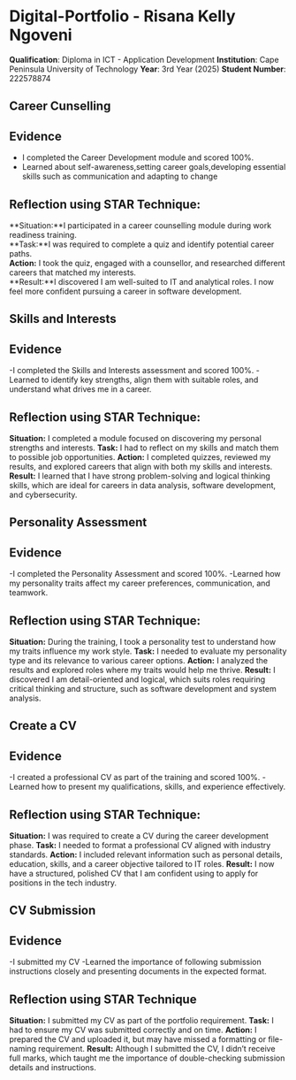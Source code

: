 # Digital-Portfolio - Risana Kelly Ngoveni

**Qualification**: Diploma in ICT - Application Development
**Institution**: Cape Peninsula University of Technology
**Year**: 3rd Year (2025)
**Student Number**: 222578874

## Career Cunselling

## Evidence 
- I completed the Career Development module and scored 100%.
- Learned about self-awareness,setting career goals,developing essential skills such as communication and adapting to change

## Reflection using STAR Technique:
**Situation:**I participated in a career counselling module during work readiness training.  
**Task:**I was required to complete a quiz and identify potential career paths.  
**Action:** I took the quiz, engaged with a counsellor, and researched different careers that matched my interests.  
**Result:**I discovered I am well-suited to IT and analytical roles. I now feel more confident pursuing a career in software development.

## Skills and Interests


## Evidence 
-I completed the Skills and Interests assessment and scored 100%.
-Learned to identify key strengths, align them with suitable roles, and understand what drives me in a career.

## Reflection using STAR Technique:
**Situation:** I completed a module focused on discovering my personal strengths and interests.
**Task:** I had to reflect on my skills and match them to possible job opportunities.
**Action:** I completed quizzes, reviewed my results, and explored careers that align with both my skills and interests.
**Result:** I learned that I have strong problem-solving and logical thinking skills, which are ideal for careers in data analysis, software development, and cybersecurity.

## Personality Assessment

## Evidence 
-I completed the Personality Assessment and scored 100%.
-Learned how my personality traits affect my career preferences, communication, and teamwork.

## Reflection using STAR Technique:
**Situation:** During the training, I took a personality test to understand how my traits influence my work style.
**Task:** I needed to evaluate my personality type and its relevance to various career options.
**Action:** I analyzed the results and explored roles where my traits would help me thrive.
**Result:** I discovered I am detail-oriented and logical, which suits roles requiring critical thinking and structure, such as software development and system analysis.

## Create a CV

## Evidence 
-I created a professional CV as part of the training and scored 100%.
-Learned how to present my qualifications, skills, and experience effectively.

## Reflection using STAR Technique:

**Situation:** I was required to create a CV during the career development phase.
**Task:** I needed to format a professional CV aligned with industry standards.
**Action:** I included relevant information such as personal details, education, skills, and a career objective tailored to IT roles.
**Result:** I now have a structured, polished CV that I am confident using to apply for positions in the tech industry.

## CV Submission

## Evidence
-I submitted my CV 
-Learned the importance of following submission instructions closely and presenting documents in the expected format.

## Reflection using STAR Technique

**Situation:** I submitted my CV as part of the portfolio requirement.
**Task:** I had to ensure my CV was submitted correctly and on time.
**Action:** I prepared the CV and uploaded it, but may have missed a formatting or file-naming requirement.
**Result:** Although I submitted the CV, I didn’t receive full marks, which taught me the importance of double-checking submission details and instructions.




















